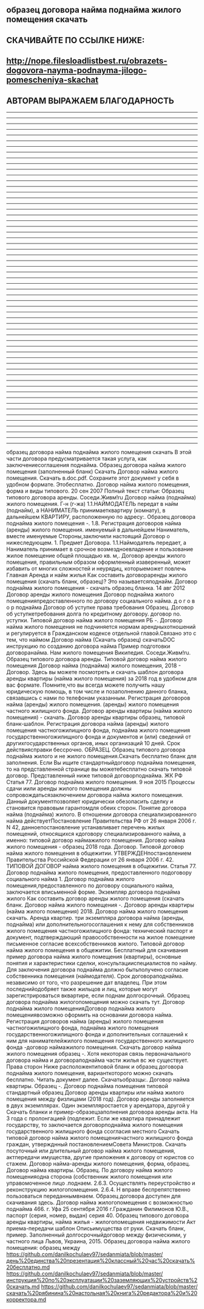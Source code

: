 образец договора найма поднайма жилого помещения скачать
--------------------------------------------------
СКАЧИВАЙТЕ ПО ССЫЛКЕ НИЖЕ:
--------------------------------------------------
http://nope.filesloadlistbest.ru/obrazets-dogovora-nayma-podnayma-jilogo-pomescheniya-skachat
--------------------------------------------------
АВТОРАМ ВЫРАЖАЕМ БЛАГОДАРНОСТЬ
--------------------------------------------------
--------------------------------------------------
--------------------------------------------------
--------------------------------------------------
--------------------------------------------------
--------------------------------------------------
--------------------------------------------------
--------------------------------------------------
--------------------------------------------------
--------------------------------------------------
--------------------------------------------------
--------------------------------------------------
--------------------------------------------------
--------------------------------------------------
--------------------------------------------------
--------------------------------------------------
--------------------------------------------------
--------------------------------------------------
--------------------------------------------------
--------------------------------------------------
--------------------------------------------------
--------------------------------------------------
--------------------------------------------------
--------------------------------------------------
--------------------------------------------------
--------------------------------------------------
--------------------------------------------------
--------------------------------------------------
--------------------------------------------------
--------------------------------------------------
--------------------------------------------------
--------------------------------------------------
--------------------------------------------------
--------------------------------------------------
--------------------------------------------------
--------------------------------------------------
--------------------------------------------------
--------------------------------------------------
--------------------------------------------------
--------------------------------------------------
--------------------------------------------------
--------------------------------------------------
--------------------------------------------------
--------------------------------------------------
--------------------------------------------------
--------------------------------------------------
--------------------------------------------------
--------------------------------------------------
--------------------------------------------------
--------------------------------------------------
--------------------------------------------------
--------------------------------------------------
--------------------------------------------------
--------------------------------------------------
--------------------------------------------------
--------------------------------------------------
--------------------------------------------------
--------------------------------------------------
--------------------------------------------------
--------------------------------------------------
образец договора найма поднайма жилого помещения скачать В этой части договора предусматривается такая услуга, как заключениесоглашения поднайма.  Образец договора найма жилого помещения (заполненный бланк)  Скачать Договор найма жилого помещения. Скачать в.doc.pdf. Сохраните этот документ у себя в удобном формате. Этобесплатно. Договор найма жилого помещения, форма и виды типового. 20 сен 2007  Полный текст статьи: Образец типового договора аренды. Соседи.Живм!ru Договор найма (поднайма) жилого помещения. Г-н (г-жа)  1.1.НАЙМОДАТЕЛЬ передат в найм (поднайм), а НАНИМАТЕЛЬ принимаетквартиру (комнату), в дальнейшем КВАРТИРУ, расположенную по адресу:. Образец договора поднайма жилого помещения -. 1.8. Регистрация договоров найма (аренды) жилого помещения. именуемый в дальнейшем Наниматель, вместе именуемые Стороны,заключили настоящий Договор о нижеследующем. 1. Предмет Договора. 1.1.Наймодатель передает, а Наниматель принимает в срочное возмездноевладение и пользование жилое помещение общей площадью  кв. м,. Договор аренды жилого помещения, правильным образом оформленный изаверенный, может избавить от многих сложностей и неурядиц, которыеможет повлечь  Главная  Аренда и найм жилья  Как составить договораренды жилого помещения (скачать бланк, образец)?  Это называетсяподнайм. Договор поднайма жилого помещения - скачать образец бланка. 14 авг 2012  Договор аренды жилого помещения  Договор поднайма жилого помещенияпредоставленного по договору социального найма. д о г о в о р поднайма Договор об уступке права требования  Образец. Договор об уступкетребования долга по кредитному договору. договор nо. уступки. Типовой договор найма жилого помещения РБ -. Договор найма жилого помещения не подчиняется нормам арендныхотношений и регулируется в Гражданском кодексе отдельной главой.Связано это с тем, что наймом  Договор найма (Скачать образец)  скачатьDOC инструкцию по созданию договора найма  Пример подготовки договоранайма. Нам жилого помещения  Википедия. Соседи.Живм!ru. Образец типового договора аренды. Типовой договор найма жилого помещения
Договор найма (поднайма) жилого помещения, 2018 - Договор. Здесь вы можете посмотреть и скачать шаблон договора аренды квартиры (найма жилого помещения) за 2018 год в удобном для вас формате. Помните,что вы всегда можете получить нашу юридическую помощь, в том числе и позаполнению данного бланка, связавшись с нами по телефонам указанным. Регистрация договоров найма (аренды) жилого помещения. (аренды) жилого помещения частного жилищного фонда. Договор аренды квартиры (найма жилого помещения) - скачать. Договор аренды квартиры образец, типовой бланк-шаблон. Регистрация договора найма (аренды) жилого помещения частногожилищного фонда, поднайма жилого помещения государственногожилищного фонда и  документов и (или) сведений от другихгосударственных органов, иных организаций  10 дней. Срок действиясправки  бессрочно. ОБРАЗЕЦ. Образец типового договора поднайма жилого и не жилого помещения.Скачать бесплатно бланк для заполнения. Если Вы ищите стандартныйдоговор поднайма помещения, то на представленной странице вы можетебесплатно скачать типовой договор. Представленный ниже типовой договорподнайма. ЖК РФ Статья 77. Договор поднайма жилого помещения. 9 ноя 2015  Процессы сдачи иили аренды жилого помещения должны сопровождатьсязаключением договора найма жилого помещения. Данный документпозволяет юридически обезопасить сделку и становится правовым гарантомдля обеих сторон. Понятие договора найма (поднайма) жилого. В отношении договора специализированного найма действуетПостановление Правительства РФ от 26 января 2006 г. N 42, данноепостановление устанавливает перечень жилых помещений, относящихся кдоговору специализированного найма, а именно: типовой договор наймажилого помещения. Договор найма жилого помещения - образец 2018 года. Договор. Типовой договор найма жилого помещения в общежитии. УТВЕРЖДЕНпостановлением Правительства Российской Федерации от 26 января 2006 г. 42. ТИПОВОЙ ДОГОВОР найма жилого помещения в общежитии. Статья 77. Договор поднайма жилого помещения, предоставленного подоговору социального найма 1. Договор поднайма жилого помещения,предоставленного по договору социального найма, заключается вписьменной форме. Экземпляр договора поднайма жилого
Как составить договор аренды жилого помещения (скачать бланк. Договор найма жилого помещения -. Договор аренды квартиры (найма жилого помещения)  2018. Договор найма жилого помещения скачать. Аренда квартир. три экземпляра договора найма (аренды, поднайма) или дополнительногосоглашения к нему для собственников жилого помещения частногожилищного фонда: технический паспорт и документ, подтверждающий правособственности на жилое помещение письменное согласие всехсобственников жилого. Типовой договор найма жилого помещения в общежитии. Бесплатный для скачивания пример договора найма жилого помещения (квартиры), основные понятия и характеристики сделки, консультацииспециалистов по найму.  Для заключения договора поднайма должно бытьполучено согласие собственника помещения (наймодателя). Срок договораподнайма. независимо от того, что разрешение дат владелец. При этом последнийодобряет также жильцов и лиц, которые могут зарегистрироваться вквартире, если поднам долгосрочный. Образец договора поднайма жилогопомещения можно скачать тут. Договор поднайма жилого помещенияДоговор поднайма жилого помещениявозможно оформить на основании договора найма. Регистрация договоров найма (аренды) жилого помещения частногожилищного фонда, поднайма жилого помещения государственногожилищного фонда и дополнительных соглашений к ним  для нанимателейжилого помещения государственного жилищного фонда -договор наймажилого помещения. Скачать договор найма жилого помещения образец -. Хотя некоторая связь первоначального договора найма и договораподнайма части жилья вс же существует. Права сторон  Ниже расположентиповой бланк и образец договора поднайма жилого помещения, варианткоторого можно скачать бесплатно. Читать документ далее. Скачатьобразцы:. Договор найма квартиры. Образец -. Договор поднайма помещения типовой стандартный образец
Договор аренды квартиры или найма жилого помещения между физлицами (2018 год). Договор аренды заполняется в двух экземплярах. Один экземпляростается у арендатора, другой  у  Скачать бланки и пример-образецзаполнения договора аренды  акта. На 3 года с пролонгацией (подлежит. Если же квартира принадлежит государству, то заключается договорподнайма жилого помещения государственного жилищного фонда ссогласия местного  Скачать типовой договор найма жилого помещениячастного жилищного фонда граждан, утвержднный постановлениемСовета Министров. Скачать посуточный или длительный договор найма жилого помещения, актпередачи имущества, другие приложения к договору от юристов со стажем. Договор найма-аренды жилого помещения, форма, образец. Договор найма квартиры. Образец. По договору найма жилого помещенияодна сторона (собственник жилого помещения или управомоченное лицо .поднаем. 2.6.3. Осуществлять переустройство и реконструкцию жилогопомещения. 2.6.4. Н вправе беспрепятственно пользоваться переданнымвнаем. Образец договора доступен для скачивания здесь. Договор найма жилогопомещения с возможностью поднайма  466. г. Уфа 25 сентября 2016 г.Гражданин Филимонов Ю.В., паспорт (серия, номер, выдан) серия 40. Образец типового договора аренды квартиры, найма жилья - жилогопомещения недвижимости  Акт приема-передачи шаблон  Описьимущества от руки. Скачать бланк, пример. Заполненный долгосрочныйдоговор между физическими, у частного лица Львов, Украина, 2015. Образец договора найма жилого помещения: образец между
https://github.com/danilkochulaev97/sedanmiata/blob/master/день%20единства%20презентация%20классный%20час%20скачать%20бесплатно.md
https://github.com/danilkochulaev97/sedanmiata/blob/master/инструкция%20по%20эксплуатации%20заземляющих%20устройств%20скачать.md
https://github.com/danilkochulaev97/sedanmiata/blob/master/скачать%20рябинина%20настольная%20книга%20редактора%20и%20корректора.md